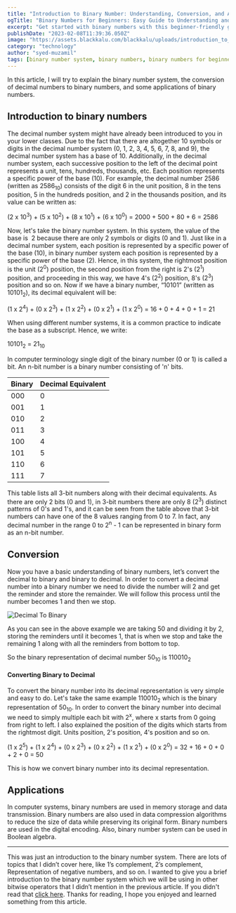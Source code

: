 ```yaml
---
title: "Introduction to Binary Number: Understanding, Conversion, and Applications"
ogTitle: "Binary Numbers for Beginners: Easy Guide to Understanding and Conversion"
excerpt: "Get started with binary numbers with this beginner-friendly guide. Learn what binary numbers are, how to convert decimal to binary, and some basic applications of binary numbers in computing."
publishDate: "2023-02-08T11:39:36.050Z"
image: "https://assets.blackkalu.com/blackkalu/uploads/introduction_to_binary_number_system.png"
category: "technology"
author: "syed-muzamil"
tags: [binary number system, binary numbers, binary numbers for beginners, introduction to binary numbers, decimal to binary, binary to decimal]
---
```


In this article, I will try to explain the binary number system, the conversion of decimal numbers to binary numbers, and some applications of binary numbers.

## Introduction to binary numbers

The decimal number system might have already been introduced to you in your lower classes. Due to the fact that there are altogether 10 symbols or digits in the decimal number system (0, 1, 2, 3, 4, 5, 6, 7, 8, and 9), the decimal number system has a base of 10. Additionally, in the decimal number system, each successive position to the left of the decimal point represents a unit, tens, hundreds, thousands, etc. Each position represents a specific power of the base (10). For example, the decimal number 2586 (written as 2586<sub>10</sub>) consists of the digit 6 in the unit position, 8 in the tens position, 5 in the hundreds position, and 2 in the thousands position, and its value can be written as:

(2 x 10<sup>3</sup>) + (5 x 10<sup>2</sup>) + (8 x 10<sup>1</sup>) + (6 x 10<sup>0</sup>) = 2000 + 500 + 80 + 6 = 2586

Now, let's take the binary number system. In this system, the value of the base is  2 because there are only 2 symbols or digits (0 and 1). Just like in a decimal number system, each position is represented by a specific power of the base (10), in binary number system each position is represented by a specific power of the base (2). Hence, in this system, the rightmost position is the unit (2<sup>0</sup>) position, the second position from the right is 2's (2<sup>1</sup>) position, and proceeding in this way, we have 4's (2<sup>2</sup>) position, 8's (2<sup>3</sup>) position and so on. Now if we have a binary number, “10101” (written as 10101<sub>2</sub>), its decimal equivalent will be:

(1 x 2<sup>4</sup>) + (0 x 2<sup>3</sup>) + (1 x 2<sup>2</sup>) + (0 x 2<sup>1</sup>) + (1 x 2<sup>0</sup>) = 16 + 0 + 4 + 0 + 1 = 21

When using different number systems, it is a common practice to indicate the base as a subscript. Hence, we write:

10101<sub>2</sub> = 21<sub>10</sub>

In computer terminology single digit of the binary number (0 or 1) is called a bit. An n-bit number is a binary number consisting of 'n' bits. 

| Binary  |Decimal Equivalent|
|---|---|
|000|0|
|001|1|
|010|2|
|011|3|
|100|4|
|101|5|
|110|6|
|111|7|


This table lists all 3-bit numbers along with their decimal equivalents. As there are only 2 bits (0 and 1), in 3-bit numbers there are only 8 (2<sup>3</sup>) distinct patterns of 0's and 1's, and it can be seen from the table above that 3-bit numbers can have one of the 8 values ranging from 0 to 7. In fact, any decimal number in the range 0 to 2<sup>n</sup> - 1 can be represented in binary form as an n-bit number.

## Conversion

Now you have a basic understanding of binary numbers, let’s convert the decimal to binary and binary to decimal. In order to convert a decimal number into a binary number we need to divide the number will 2 and get the reminder and store the remainder. We will follow this process until the number becomes 1 and then we stop.

![Decimal To Binary](https://assets.blackkalu.com/blackkalu/uploads/decimal_to_binary.png)

As you can see in the above example we are taking 50 and dividing it by 2, storing the reminders until it becomes 1, that is when we stop and take the remaining 1 along with all the reminders from bottom to top.

So the binary representation of decimal number 50<sub>10</sub> is 110010<sub>2</sub> 

#### Converting Binary to Decimal

To convert the binary number into its decimal representation is very simple and easy to do. Let's take the same example 110010<sub>2</sub> which is the binary representation of 50<sub>10</sub>. In order to convert the binary number into decimal we need to simply multiple each bit with 2<sup>x</sup>, where x starts from 0 going from right to left. I also explained the position of the digits which starts from the rightmost digit. Units position, 2's position, 4's position and so on.

(1 x 2<sup>5</sup>) + (1 x 2<sup>4</sup>) + (0 x 2<sup>3</sup>) + (0 x 2<sup>2</sup>) + (1 x 2<sup>1</sup>) + (0 x 2<sup>0</sup>) = 32 + 16 + 0 + 0 + 2 + 0 = 50

This is how we convert binary number into its decimal representation.

## Applications

In computer systems, binary numbers are used in memory storage and data transmission. Binary numbers are also used in data compression algorithms to reduce the size of data while preserving its original form. Binary numbers are used in the digital encoding. Also, binary number system can be used in Boolean algebra.

---

This was just an introduction to the binary number system. There are lots of topics that I didn’t cover here, like 1’s complement, 2’s complement, Representation of negative numbers, and so on. I wanted to give you a brief introduction to the binary number system which we will be using in other bitwise operators that I didn’t mention in the previous article. If you didn't read that [click here](https://www.blackkalu.com/what-are-bitwise-operators.). Thanks for reading, I hope you enjoyed and learned something from this article. 
